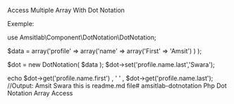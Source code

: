 Access Multiple Array With Dot Notation

Exemple:

use Amsitlab\Component\DotNotation\DotNotation;

$data = array('profile' =>
                  array('name' =>
                     array('First' => 'Amsit')
                )
             );

$dot = new DotNotation( $data );
$dot->set('profile.name.last','Swara');

echo $dot->get('profile.name.first') , ' ' , $dot->get('profile.name.last'); //Output: Amsit Swara
this is readme.md file# amsitlab-dotnotation
Php Dot Notation Array Access
